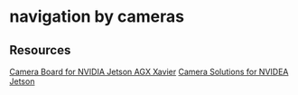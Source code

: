 # navigation by cameras

## Resources

[Camera Board for NVIDIA Jetson AGX Xavier](https://www.youtube.com/watch?v=nC1cnxHqjpM)
[Camera Solutions for NVIDEA Jetson](https://www.youtube.com/watch?v=jZzAx6vgPr0&t=2513s)

